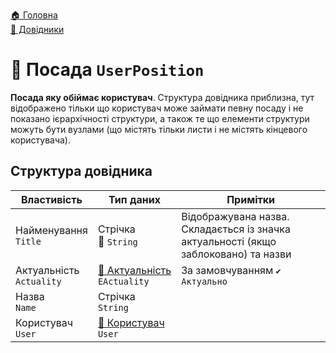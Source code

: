 ﻿[🏠 Головна](../README.MD)  
[📘 Довідники](./README.MD)  

# 📘 Посада `UserPosition`
**Посада яку обіймає користувач**. Структура довідника приблизна, тут відображено тільки що користувач може займати певну посаду і не показано ієрархічності структури, а також те що елементи структури можуть бути вузлами (що містять тільки листи і не містять кінцевого користувача).

## Структура довідника
| Властивість | Тип даних | Примітки |
|---|---|---|
| Найменування </br> `Title` | Стрічка </br> 🔧 `String` | Відображувана назва. Складається із значка актуальності (якщо заблоковано) та назви  |
| Актуальність </br> `Actuality` | [🎲 Актуальність](../Enums/EActuality.md) </br> `EActuality` | За замовчуванням `✔️ Актуально` |
| Назва </br> `Name` | Стрічка </br> `String` |  |
| Користувач </br> `User` | [📘 Користувач](./User.md) </br> `User` |  |